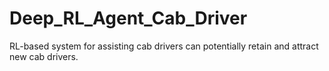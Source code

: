 # Deep_RL_Agent_Cab_Driver
RL-based system for assisting cab drivers can potentially retain and attract new cab drivers. 

